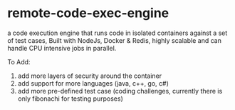 # remote-code-exec-engine
a code execution engine that runs code in isolated containers against a set of test cases, Built with NodeJs, Docker & Redis, highly scalable and can handle CPU intensive jobs in parallel. 

To Add: 
1. add more layers of security around the container 
2. add support for more languages (java, c++, go, c#)
3. add more pre-defined test case (coding challenges, currently there is only fibonachi for testing purposes)
